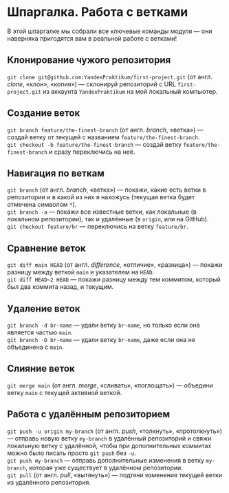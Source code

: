 # Шпаргалка. Работа с ветками  

В этой шпаргалке мы собрали все ключевые команды модуля — они наверняка пригодятся вам в реальной работе с ветками!

## Клонирование чужого репозитория  

`git clone git@github.com:YandexPraktikum/first-project.git` (от англ. *clone*, «клон», «копия») — склонируй репозиторий с URL `first-project.git` из аккаунта `YandexPraktikum` на мой локальный компьютер.  

## Создание веток  

`git branch feature/the-finest-branch` (от англ. *branch*, «ветка») — создай ветку от текущей с названием `feature/the-finest-branch`.  
`git checkout -b feature/the-finest-branch` — создай ветку `feature/the-finest-branch` и сразу переключись на неё.  

## Навигация по веткам  

`git branch` (от англ. *branch*, «ветка») — покажи, какие есть ветки в репозитории и в какой из них я нахожусь (текущая ветка будет отмечена символом `*`).  
`git branch -a` — покажи все известные ветки, как локальные (в локальном репозитории), так и удалённые (в `origin`, или на GitHub).  
`git checkout feature/br` — переключись на ветку `feature/br`.  

## Сравнение веток  

`git diff main HEAD` (от англ. *difference*, «отличие», «разница») — покажи разницу между веткой `main` и указателем на `HEAD`.  
`git diff HEAD~2 HEAD` — покажи разницу между тем коммитом, который был два коммита назад, и текущим.  

## Удаление веток  

`git branch -d br-name` — удали ветку `br-name`, но только если она является частью `main`.  
`git branch -D br-name` — удали ветку `br-name`, даже если она не объединена с `main`.  

## Слияние веток  

`git merge main` (от англ. *merge*, «сливать», «поглощать») — объедини ветку `main` с текущей активной веткой.  

## Работа с удалённым репозиторием  

`git push -u origin my-branch` (от англ. *push*, «толкнуть», «протолкнуть») — отправь новую ветку `my-branch` в удалённый репозиторий и свяжи локальную ветку с удалённой, чтобы при дополнительных коммитах можно было писать просто `git push` без `-u`.  
`git push my-branch` — отправь дополнительные изменения в ветку `my-branch`, которая уже существует в удалённом репозитории.  
`git pull` (от англ. *pull*, «вытянуть») — подтяни изменения текущей ветки из удалённого репозитория.  
